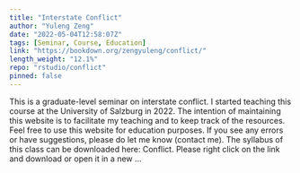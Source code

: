 ```yaml
---
title: "Interstate Conflict"
author: "Yuleng Zeng"
date: "2022-05-04T12:58:07Z"
tags: [Seminar, Course, Education]
link: "https://bookdown.org/zengyuleng/conflict/"
length_weight: "12.1%"
repo: "rstudio/conflict"
pinned: false
---
```


This is a graduate-level seminar on interstate conflict. I started teaching this course at the University of Salzburg in 2022. The intention of maintaining this website is to facilitate my teaching and to keep track of the resources. Feel free to use this website for education purposes. If you see any errors or have suggestions, please do let me know (contact me). The syllabus of this class can be downloaded here: Conflict. Please right click on the link and download or open it in a new ...
